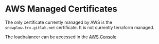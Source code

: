 # AWS Managed Certificates

The only certificate currently managed by AWS is the `snowplow.trx.gitlab.net` certificate. It is not currently terraform managed.

The loadbalancer can be accessed in the [AWS Console](https://us-east-1.console.aws.amazon.com/ec2/home?region=us-east-1)

